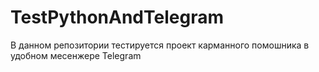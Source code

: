 # TestPythonAndTelegram
В данном репозитории тестируется проект карманного помошника в удобном месенжере Telegram

